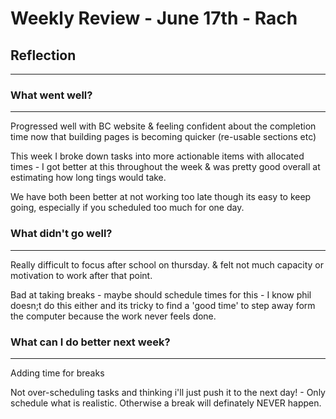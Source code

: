 
# Weekly Review - June 17th - Rach

## Reflection
---

### What went well?
---
Progressed well with BC website & feeling confident about the completion time now that building pages is becoming quicker (re-usable sections etc)

This week I broke down tasks into more actionable items with allocated times - I got better at this throughout the week & was pretty good overall at estimating how long tings would take.

We have both been better at not working too late though its easy to keep going, especially if you scheduled too much for one day.


### What didn't go well?
---
Really difficult to focus after school on thursday. & felt not much capacity or motivation to work after that point.

Bad at taking breaks - maybe should schedule times for this - I know phil doesn;t do this either and its tricky to find a 'good time' to step away form the computer because the work never feels done.


### What can I do better next week?
---
Adding time for breaks

Not over-scheduling tasks and thinking i'll just push it to the next day! - Only schedule what is realistic. Otherwise a break will definately NEVER happen.
